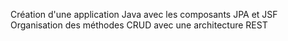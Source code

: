 Création d'une application Java avec les composants JPA et JSF
Organisation des méthodes CRUD avec une architecture REST
